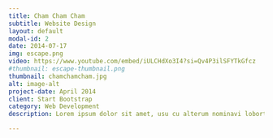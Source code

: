 ```yaml
---
title: Cham Cham Cham
subtitle: Website Design
layout: default
modal-id: 2
date: 2014-07-17
img: escape.png
video: https://www.youtube.com/embed/iULCHdXo3I4?si=Qv4P3ilSFYTkGfcz
#thumbnail: escape-thumbnail.png
thumbnail: chamchamcham.jpg
alt: image-alt
project-date: April 2014
client: Start Bootstrap
category: Web Development
description: Lorem ipsum dolor sit amet, usu cu alterum nominavi lobortis. At duo novum diceret. Tantas apeirian vix et, usu sanctus postulant inciderint ut, populo diceret necessitatibus in vim. Cu eum dicam feugiat noluisse.

---
```

